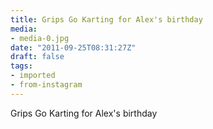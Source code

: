 ```yaml
---
title: Grips Go Karting for Alex's birthday
media:
- media-0.jpg
date: "2011-09-25T08:31:27Z"
draft: false
tags:
- imported
- from-instagram
---
```

Grips Go Karting for Alex's birthday
